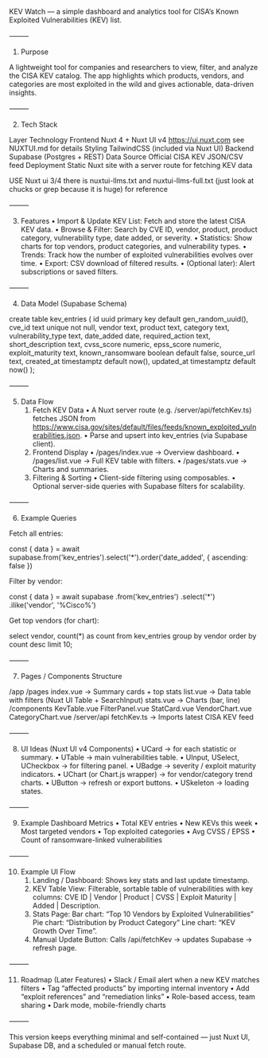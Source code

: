 KEV Watch — a simple dashboard and analytics tool for CISA’s Known Exploited Vulnerabilities (KEV) list.

⸻

1. Purpose

A lightweight tool for companies and researchers to view, filter, and analyze the CISA KEV catalog.
The app highlights which products, vendors, and categories are most exploited in the wild and gives actionable, data-driven insights.

⸻

2. Tech Stack

Layer	Technology
Frontend	Nuxt 4 + Nuxt UI v4 https://ui.nuxt.com see NUXTUI.md for details
Styling	TailwindCSS (included via Nuxt UI)
Backend	Supabase (Postgres + REST)
Data Source	Official CISA KEV JSON/CSV feed
Deployment	Static Nuxt site with a server route for fetching KEV data

USE Nuxt ui 3/4 there is nuxtui-llms.txt and nuxtui-llms-full.txt (just look at chucks or grep because it is huge) for reference 

⸻

3. Features
	•	Import & Update KEV List: Fetch and store the latest CISA KEV data.
	•	Browse & Filter: Search by CVE ID, vendor, product, product category, vulnerability type, date added, or severity.
	•	Statistics: Show charts for top vendors, product categories, and vulnerability types.
	•	Trends: Track how the number of exploited vulnerabilities evolves over time.
	•	Export: CSV download of filtered results.
	•	(Optional later): Alert subscriptions or saved filters.

⸻

4. Data Model (Supabase Schema)

create table kev_entries (
  id uuid primary key default gen_random_uuid(),
  cve_id text unique not null,
  vendor text,
  product text,
  category text,
  vulnerability_type text,
  date_added date,
  required_action text,
  short_description text,
  cvss_score numeric,
  epss_score numeric,
  exploit_maturity text,
  known_ransomware boolean default false,
  source_url text,
  created_at timestamptz default now(),
  updated_at timestamptz default now()
);


⸻

5. Data Flow
	1.	Fetch KEV Data
	•	A Nuxt server route (e.g. /server/api/fetchKev.ts) fetches JSON from
https://www.cisa.gov/sites/default/files/feeds/known_exploited_vulnerabilities.json.
	•	Parse and upsert into kev_entries (via Supabase client).
	2.	Frontend Display
	•	/pages/index.vue → Overview dashboard.
	•	/pages/list.vue → Full KEV table with filters.
	•	/pages/stats.vue → Charts and summaries.
	3.	Filtering & Sorting
	•	Client-side filtering using composables.
	•	Optional server-side queries with Supabase filters for scalability.

⸻

6. Example Queries

Fetch all entries:

const { data } = await supabase.from('kev_entries').select('*').order('date_added', { ascending: false })

Filter by vendor:

const { data } = await supabase
  .from('kev_entries')
  .select('*')
  .ilike('vendor', '%Cisco%')

Get top vendors (for chart):

select vendor, count(*) as count
from kev_entries
group by vendor
order by count desc
limit 10;


⸻

7. Pages / Components Structure

/app
  /pages
    index.vue        → Summary cards + top stats
    list.vue         → Data table with filters (Nuxt UI Table + SearchInput)
    stats.vue        → Charts (bar, line)
  /components
    KevTable.vue
    FilterPanel.vue
    StatCard.vue
    VendorChart.vue
    CategoryChart.vue
  /server/api
    fetchKev.ts      → Imports latest CISA KEV feed


⸻

8. UI Ideas (Nuxt UI v4 Components)
	•	UCard → for each statistic or summary.
	•	UTable → main vulnerabilities table.
	•	UInput, USelect, UCheckbox → for filtering panel.
	•	UBadge → severity / exploit maturity indicators.
	•	UChart (or Chart.js wrapper) → for vendor/category trend charts.
	•	UButton → refresh or export buttons.
	•	USkeleton → loading states.

⸻

9. Example Dashboard Metrics
	•	Total KEV entries
	•	New KEVs this week
	•	Most targeted vendors
	•	Top exploited categories
	•	Avg CVSS / EPSS
	•	Count of ransomware-linked vulnerabilities

⸻

10. Example UI Flow
	1.	Landing / Dashboard:
Shows key stats and last update timestamp.
	2.	KEV Table View:
Filterable, sortable table of vulnerabilities with key columns:
CVE ID | Vendor | Product | CVSS | Exploit Maturity | Added | Description.
	3.	Stats Page:
Bar chart: “Top 10 Vendors by Exploited Vulnerabilities”
Pie chart: “Distribution by Product Category”
Line chart: “KEV Growth Over Time”.
	4.	Manual Update Button:
Calls /api/fetchKev → updates Supabase → refresh page.

⸻

11. Roadmap (Later Features)
	•	Slack / Email alert when a new KEV matches filters
	•	Tag “affected products” by importing internal inventory
	•	Add “exploit references” and “remediation links”
	•	Role-based access, team sharing
	•	Dark mode, mobile-friendly charts

⸻

This version keeps everything minimal and self-contained —
just Nuxt UI, Supabase DB, and a scheduled or manual fetch route.
